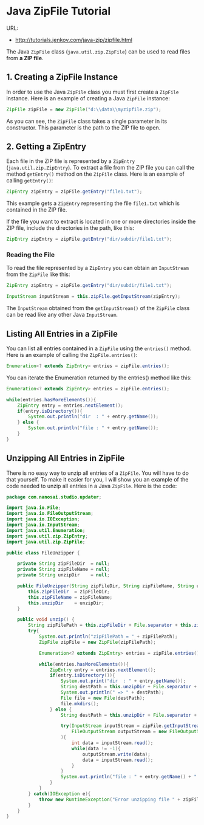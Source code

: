 # Java ZipFile Tutorial

URL: 

- http://tutorials.jenkov.com/java-zip/zipfile.html


The Java `ZipFile` class (`java.util.zip.ZipFile`) can be used to read files from **a ZIP file**. 

## 1. Creating a ZipFile Instance

In order to use the Java `ZipFile` class you must first create a `ZipFile` instance. Here is an example of creating a Java `ZipFile` instance:

```java
ZipFile zipFile = new ZipFile("d:\\data\\myzipfile.zip");
```

As you can see, the `ZipFile` class takes a single parameter in its constructor. This parameter is the path to the ZIP file to open.


## 2. Getting a ZipEntry

Each file in the ZIP file is represented by a `ZipEntry` (`java.util.zip.ZipEntry`). To extract a file from the ZIP file you can call the method `getEntry()` method on the `ZipFile` class. Here is an example of calling `getEntry()`:

```java
ZipEntry zipEntry = zipFile.getEntry("file1.txt");
```

This example gets a `ZipEntry` representing the file `file1.txt` which is contained in the ZIP file.

If the file you want to extract is located in one or more directories inside the ZIP file, include the directories in the path, like this:

```java
ZipEntry zipEntry = zipFile.getEntry("dir/subdir/file1.txt");
```

### Reading the File

To read the file represented by a `ZipEntry` you can obtain an `InputStream` from the `ZipFile` like this:

```java
ZipEntry zipEntry = zipFile.getEntry("dir/subdir/file1.txt");

InputStream inputStream = this.zipFile.getInputStream(zipEntry);
```

The `InputStream` obtained from the `getInputStream()` of the `ZipFile` class can be read like any other Java `InputStream`.

## Listing All Entries in a ZipFile

You can list all entries contained in a `ZipFile` using the `entries()` method. Here is an example of calling the `ZipFile.entries()`:

```java
Enumeration<? extends ZipEntry> entries = zipFile.entries();
```

You can iterate the Enumeration returned by the entries() method like this:

```java
Enumeration<? extends ZipEntry> entries = zipFile.entries();

while(entries.hasMoreElements()){
    ZipEntry entry = entries.nextElement();
    if(entry.isDirectory()){
        System.out.println("dir  : " + entry.getName());
    } else {
        System.out.println("file : " + entry.getName());
    }
}
```

## Unzipping All Entries in ZipFile

There is no easy way to unzip all entries of a `ZipFile`. You will have to do that yourself. To make it easier for you, I will show you an example of the code needed to unzip all entries in a Java `ZipFile`. Here is the code:

```java
package com.nanosai.studio.updater;

import java.io.File;
import java.io.FileOutputStream;
import java.io.IOException;
import java.io.InputStream;
import java.util.Enumeration;
import java.util.zip.ZipEntry;
import java.util.zip.ZipFile;

public class FileUnzipper {

    private String zipFileDir  = null;
    private String zipFileName = null;
    private String unzipDir    = null;

    public FileUnzipper(String zipFileDir, String zipFileName, String unzipDir) {
        this.zipFileDir  = zipFileDir;
        this.zipFileName = zipFileName;
        this.unzipDir    = unzipDir;
    }

    public void unzip() {
        String zipFilePath = this.zipFileDir + File.separator + this.zipFileName;
        try{
            System.out.println("zipFilePath = " + zipFilePath);
            ZipFile zipFile = new ZipFile(zipFilePath);

            Enumeration<? extends ZipEntry> entries = zipFile.entries();

            while(entries.hasMoreElements()){
                ZipEntry entry = entries.nextElement();
                if(entry.isDirectory()){
                    System.out.print("dir  : " + entry.getName());
                    String destPath = this.unzipDir + File.separator + entry.getName();
                    System.out.println(" => " + destPath);
                    File file = new File(destPath);
                    file.mkdirs();
                } else {
                    String destPath = this.unzipDir + File.separator + entry.getName();

                    try(InputStream inputStream = zipFile.getInputStream(entry);
                        FileOutputStream outputStream = new FileOutputStream(destPath);
                    ){
                        int data = inputStream.read();
                        while(data != -1){
                            outputStream.write(data);
                            data = inputStream.read();
                        }
                    }
                    System.out.println("file : " + entry.getName() + " => " + destPath);
                }
            }
        } catch(IOException e){
            throw new RuntimeException("Error unzipping file " + zipFilePath, e);
        }
    }
}
```









